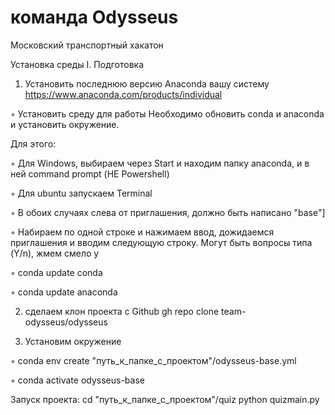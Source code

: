 # команда Odysseus
Московский транспортный хакатон

Установка среды
I. Подготовка
1. Установить последнюю версию Anaconda вашу систему
https://www.anaconda.com/products/individual

◦ Установить среду для работы
Необходимо обновить conda и anaconda и установить окружение.

Для этого:

◦ Для Windows, выбираем через Start и находим папку anaconda,
и в ней command prompt (НЕ Powershell)

◦ Для ubuntu запускаем Terminal

◦ В обоих случаях слева от приглашения, должно быть написано "base"]

◦ Набираем по одной строке и нажимаем ввод, дожидаемся приглашения
и вводим следующую строку. Могут быть вопросы типа (Y/n), жмем смело y

◦ conda update conda

◦ conda update anaconda

2. сделаем клон проекта с Github
gh repo clone team-odysseus/odysseus

3. Установим окружение

◦ conda env create "путь_к_папке_с_проектом"/odysseus-base.yml

◦ conda activate odysseus-base

Запуск проекта:
cd "путь_к_папке_с_проектом"/quiz
python quizmain.py
